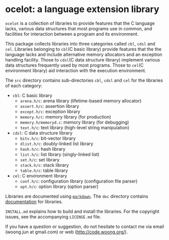 ocelot: a language extension library
====================================

`ocelot` is a collection of libraries to provide features that the C language
lacks, various data structures that most programs use in common, and facilities
for interaction between a program and its environment.

This package collects libraries into three categories called `cbl`, `cdsl` and
`cel`. Libraries belonging to `cbl`(C basic library) provide features that the
the language lacks and include alternative memory allocators and an exception
handling facility. Those to `cdsl`(C data structure library) implement various
data structures frequently used by most programs. Those to `cel`(C environment
library) aid interaction with the execution environment.

The `src` directory contains sub-directories `cbl`, `cdsl` and `cel` for the
libraries of each category:

- `cbl`: C basic library
    - `arena.h/c`: arena library (lifetime-based memory allocator)
    - `assert.h/c`: assertion library
    - `except.h/c`: exception library
    - `memory.h/c`: memory library (for production)
    - `memory.h/memoryd.c`: memory library (for debugging)
    - `text.h/c`: text library (high-level string manipulation)
- `cdsl`: C data structure library
    - `bitv.h/c`: bit-vector library
    - `dlist.h/c`: doubly-linked list library
    - `hash.h/c`: hash library
    - `list.h/c`: list library (singly-linked list)
    - `set.h/c`: set library
    - `stack.h/c`: stack library
    - `table.h/c`: table library
- `cel`: C environment library
    - `conf.h/c`: configuration library (configuration file parser)
    - `opt.h/c`: option library (option parser)

Libraries are documented using
[`markdown`](http://daringfireball.net/projects/markdown/). The `doc` directory
contains [documentation](https://github.com/mycoboco/ocelot/tree/master/doc)
for libraries.

`INSTALL.md` explains how to build and install the libraries. For the copyright
issues, see the accompanying `LICENSE.md` file.

If you have a question or suggestion, do not hesitate to contact me via email
(woong.jun at gmail.com) or web (http://code.woong.org/).
